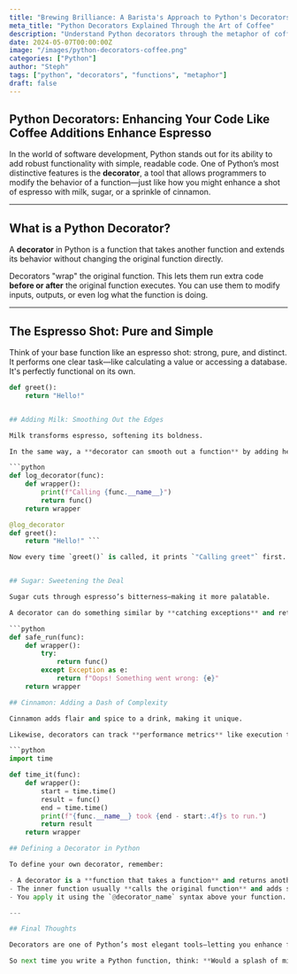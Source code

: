```yaml
---
title: "Brewing Brilliance: A Barista's Approach to Python's Decorators"
meta_title: "Python Decorators Explained Through the Art of Coffee"
description: "Understand Python decorators through the metaphor of coffee—from espresso to cinnamon."
date: 2024-05-07T00:00:00Z
image: "/images/python-decorators-coffee.png"
categories: ["Python"]
author: "Steph"
tags: ["python", "decorators", "functions", "metaphor"]
draft: false
---
```


## Python Decorators: Enhancing Your Code Like Coffee Additions Enhance Espresso

In the world of software development, Python stands out for its ability to add robust functionality with simple, readable code. One of Python’s most distinctive features is the **decorator**, a tool that allows programmers to modify the behavior of a function—just like how you might enhance a shot of espresso with milk, sugar, or a sprinkle of cinnamon.

---

## What is a Python Decorator?

A **decorator** in Python is a function that takes another function and extends its behavior without changing the original function directly.

Decorators "wrap" the original function. This lets them run extra code **before or after** the original function executes. You can use them to modify inputs, outputs, or even log what the function is doing.

---

## The Espresso Shot: Pure and Simple

Think of your base function like an espresso shot: strong, pure, and distinct. It performs one clear task—like calculating a value or accessing a database. It's perfectly functional on its own.

```python
def greet():
    return "Hello!"


## Adding Milk: Smoothing Out the Edges

Milk transforms espresso, softening its boldness.

In the same way, a **decorator can smooth out a function** by adding helpful functionality—like logging—without touching the function’s core logic.

```python
def log_decorator(func):
    def wrapper():
        print(f"Calling {func.__name__}")
        return func()
    return wrapper

@log_decorator
def greet():
    return "Hello!" ```

Now every time `greet()` is called, it prints `"Calling greet"` first. Just like milk, it’s an enhancement—not a rewrite.


## Sugar: Sweetening the Deal

Sugar cuts through espresso’s bitterness—making it more palatable.

A decorator can do something similar by **catching exceptions** and returning a friendly message instead of a cryptic error:

```python
def safe_run(func):
    def wrapper():
        try:
            return func()
        except Exception as e:
            return f"Oops! Something went wrong: {e}"
    return wrapper

## Cinnamon: Adding a Dash of Complexity

Cinnamon adds flair and spice to a drink, making it unique.

Likewise, decorators can track **performance metrics** like execution time—adding insight without cluttering the original function:

```python
import time

def time_it(func):
    def wrapper():
        start = time.time()
        result = func()
        end = time.time()
        print(f"{func.__name__} took {end - start:.4f}s to run.")
        return result
    return wrapper

## Defining a Decorator in Python

To define your own decorator, remember:

- A decorator is a **function that takes a function** and returns another function.
- The inner function usually **calls the original function** and adds some extra logic around it.
- You apply it using the `@decorator_name` syntax above your function.

---

## Final Thoughts

Decorators are one of Python’s most elegant tools—letting you enhance functions with reusable logic. Just like a barista tailoring a coffee to your tastes, decorators let you tailor your functions without rewriting them.

So next time you write a Python function, think: **Would a splash of milk, a sprinkle of sugar, or a dash of cinnamon make this even better?**
